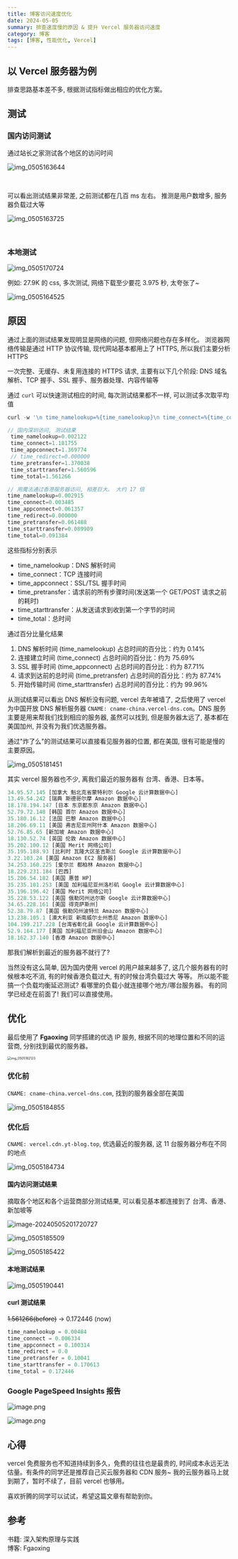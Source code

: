 ```yaml
---
title: 博客访问速度优化
date: 2024-05-05
summary: 排查速度慢的原因 & 提升 Vercel 服务器访问速度
category: 博客
tags: [博客, 性能优化, Vercel]
---
```


## 以 Vercel 服务器为例

排查思路基本差不多, 根据测试指标做出相应的优化方案。

## 测试

### 国内访问测试

通过站长之家测试各个地区的访问时间

![img_0505163644](https://gcore.jsdelivr.net/gh/itangqiao/pic@main/blog/img_0505163644.webp)

<br/>

可以看出测试结果非常差, 之前测试都在几百 ms 左右。 推测是用户数增多, 服务器负载过大等

![img_0505163725](https://gcore.jsdelivr.net/gh/itangqiao/pic@main/blog/img_0505163725.webp)

<br/>

### 本地测试

![img_0505170724](https://gcore.jsdelivr.net/gh/itangqiao/pic@main/blog/img_0505170724.webp)

例如: 27.9K 的 css, 多次测试, 网络下载至少要花 3.975 秒, 太夸张了~

![img_0505164525](https://gcore.jsdelivr.net/gh/itangqiao/pic@main/blog/img_0505164525.webp)

## 原因

通过上面的测试结果发现明显是网络的问题, 但网络问题也存在多样化。
浏览器网络传输是通过 HTTP 协议传输, 现代网站基本都用上了 HTTPS, 所以我们主要分析 HTTPS

一次完整、无缓存、未复用连接的 HTTPS 请求, 主要有以下几个阶段:
DNS 域名解析、TCP 握手、SSL 握手、服务器处理、内容传输等

通过 `curl` 可以快速测试相应的时间, 每次测试结果都不一样, 可以测试多次取平均值

```ts
curl -w '\n time_namelookup=%{time_namelookup}\n time_connect=%{time_connect}\n time_appconnect=%{time_appconnect}\n time_redirect=%{time_redirect}\n time_pretransfer=%{time_pretransfer}\n time_starttransfer=%{time_starttransfer}\n time_total=%{time_total}\n' -o /dev/null -s 'https://full-books.itangqiao.top/'

// 国内深圳访问, 测试结果
 time_namelookup=0.002122
 time_connect=1.181755
 time_appconnect=1.369774
 // time_redirect=0.000000
 time_pretransfer=1.370038
 time_starttransfer=1.560596
 time_total=1.561266

// 用魔法通过香港服务器访问, 相差巨大。 大约 17 倍
time_namelookup=0.002915
time_connect=0.003485
time_appconnect=0.061357
time_redirect=0.000000
time_pretransfer=0.061488
time_starttransfer=0.089909
time_total=0.091384
```

这些指标分别表示

- time_namelookup：DNS 解析时间
- time_connect：TCP 连接时间
- time_appconnect：SSL/TSL 握手时间
- time_pretransfer：请求前的所有步骤时间(发送第一个 GET/POST 请求之前的耗时)
- time_starttransfer：从发送请求到收到第一个字节的时间
- time_total：总时间

通过百分比量化结果

1. DNS 解析时间 (time_namelookup) 占总时间的百分比：约为 0.14%
2. 连接建立时间 (time_connect) 占总时间的百分比：约为 75.69%
3. SSL 握手时间 (time_appconnect) 占总时间的百分比：约为 87.71%
4. 请求到达前的总时间 (time_pretransfer) 占总时间的百分比：约为 87.74%
5. 开始传输时间 (time_starttransfer) 占总时间的百分比：约为 99.96%

从测试结果可以看出 DNS 解析没有问题, vercel 去年被墙了, 之后使用了 vercel 为中国开放 DNS 解析服务器 `CNAME: cname-china.vercel-dns.com`。DNS 服务主要是用来帮我们找到相应的服务器, 虽然可以找到, 但是服务器太远了, 基本都在美国加州, 并没有为我们优选服务器。

通过"炸了么"的测试结果可以直接看见服务器的位置, 都在美国, 很有可能是慢的主要原因。

![img_0505181451](https://gcore.jsdelivr.net/gh/itangqiao/pic@main/blog/img_0505181451.webp)

其实 vercel 服务器也不少, 离我们最近的服务器有 台湾、香港、日本等。

```ts
34.95.57.145 [加拿大 魁北克省蒙特利尔 Google 云计算数据中心]
13.49.54.242 [瑞典 斯德哥尔摩 Amazon 数据中心]
18.178.194.147 [日本 东京都东京 Amazon 数据中心]
52.79.72.148 [韩国 首尔 Amazon 数据中心]
35.180.16.12 [法国 巴黎 Amazon 数据中心]
18.206.69.11 [美国 弗吉尼亚州阿什本 Amazon 数据中心]
52.76.85.65 [新加坡 Amazon 数据中心]
18.130.52.74 [英国 伦敦 Amazon 数据中心]
35.202.100.12 [美国 Merit 网络公司]
35.195.188.93 [比利时 瓦隆大区圣吉斯兰 Google 云计算数据中心]
3.22.103.24 [美国 Amazon EC2 服务器]
34.253.160.225 [爱尔兰 都柏林 Amazon 数据中心]
18.229.231.184 [巴西]
15.206.54.182 [美国 惠普 HP]
35.235.101.253 [美国 加利福尼亚州洛杉矶 Google 云计算数据中心]
35.196.196.42 [美国 Merit 网络公司]
35.228.53.122 [美国 俄勒冈州达尔斯 Google 云计算数据中心]
34.65.228.161 [美国 得克萨斯州]
52.38.79.87 [美国 俄勒冈州波特兰 Amazon 数据中心]
13.238.105.1 [澳大利亚 新南威尔士州悉尼 Amazon 数据中心]
104.199.217.228 [台湾省彰化县 Google 云计算数据中心]
52.9.164.177 [美国 加利福尼亚州旧金山 Amazon 数据中心]
18.162.37.140 [香港 Amazon 数据中心]
```

那我们解析到最近的服务器不就行了?

当然没有这么简单, 因为国内使用 vercel 的用户越来越多了, 这几个服务器有的时候根本吃不消, 有的时候香港负载过大, 有的时候台湾负载过大 等等。 所以能不能搞一个负载均衡延迟测试? 看哪里的负载小就连接哪个地方/哪台服务器。 有的同学已经走在前面了! 我们可以直接使用。

## 优化

最后使用了 **Fgaoxing** 同学搭建的优选 IP 服务, 根据不同的地理位置和不同的运营商, 分别找到最优的服务器。

<img src="https://gcore.jsdelivr.net/gh/itangqiao/pic@main/blog/img_0505182123.webp" alt="img_0505182123" style="zoom:50%;" />

### 优化前

`CNAME: cname-china.vercel-dns.com`, 找到的服务器全部在美国

![img_0505184855](https://gcore.jsdelivr.net/gh/itangqiao/pic@main/blog/img_0505184855.webp)

### 优化后

`CNAME: vercel.cdn.yt-blog.top`, 优选最近的服务器, 这 11 台服务器分布在不同的地点

![img_0505184734](https://gcore.jsdelivr.net/gh/itangqiao/pic@main/blog/img_0505184734.webp)

#### 国内访问测试结果

摘取各个地区和各个运营商部分测试结果, 可以看见基本都连接到了 台湾、香港、新加坡等

![image-20240505201720727](https://gcore.jsdelivr.net/gh/itangqiao/pic@main/blog/image-20240505201720727.webp)

![img_0505185509](https://gcore.jsdelivr.net/gh/itangqiao/pic@main/blog/img_0505185509.webp)

![img_0505185422](https://gcore.jsdelivr.net/gh/itangqiao/pic@main/blog/img_0505185422.webp)

#### 本地测试结果

![img_0505190441](https://gcore.jsdelivr.net/gh/itangqiao/pic@main/blog/img_0505190441.webp)

#### curl 测试结果

~~1.561266(before)~~ → 0.172446 (now)

```ts
time_namelookup = 0.00484
time_connect = 0.006334
time_appconnect = 0.100314
time_redirect = 0.0
time_pretransfer = 0.10041
time_starttransfer = 0.170613
time_total = 0.172446
```

### Google PageSpeed Insights 报告

![image.png](https://gcore.jsdelivr.net/gh/itangqiao/pic@main/blog/202405121623768.webp)

![image.png](https://gcore.jsdelivr.net/gh/itangqiao/pic@main/blog/202405121624651.webp)

## 心得

vercel 免费服务也不知道持续到多久，免费的往往也是最贵的, 时间成本永远无法估量。有条件的同学还是推荐自己买云服务器和 CDN 服务~ 我的云服务器马上就到期了，暂时不续了，目前 vercel 也够用。

喜欢折腾的同学可以试试，希望这篇文章有帮助到你。

## 参考

书籍: 深入架构原理与实践  
博客: Fgaoxing
